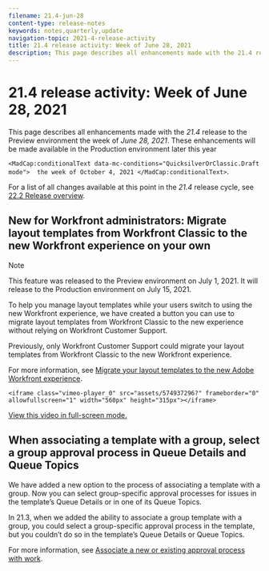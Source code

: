 ```yaml
---
filename: 21.4-jun-28
content-type: release-notes
keywords: notes,quarterly,update
navigation-topic: 2021-4-release-activity
title: 21.4 release activity: Week of June 28, 2021
description: This page describes all enhancements made with the 21.4 release to the Preview environment the week of June 28, 2021. These enhancements will be made available in the Production environment later this year the week of October 4, 2021 .
---
```


# 21.4 release activity:&nbsp;Week of June 28, 2021

This page describes all enhancements made with the *21.4* release to the Preview environment the week of *June 28, 2021*. These enhancements will be made available in the Production environment later this year

<!--
<MadCap:conditionalText data-mc-conditions="QuicksilverOrClassic.Draft mode">
the week of October 4, 2021
</MadCap:conditionalText>
-->

`<MadCap:conditionalText data-mc-conditions="QuicksilverOrClassic.Draft mode">  the week of October 4, 2021 </MadCap:conditionalText>`.

For a list of all changes available at this point in the *21.4* release cycle, see [22.2 Release overview](../../../product-announcements/product-releases/22.2-release-activity/22-2-release-overview.md).

## New for Workfront administrators: Migrate layout templates from Workfront Classic to the new Workfront experience on your own

>[!NOTE]
>
>This feature was released to the Preview environment on July 1, 2021. It will release to the Production environment on July 15, 2021.

To help you manage layout templates while your users switch to using the new Workfront experience, we have created a button you can use to migrate layout templates from Workfront Classic to the new experience without relying on Workfront Customer Support.

Previously, only Workfront Customer Support could migrate your layout templates from Workfront Classic to the new Workfront experience.

For more information, see [Migrate your layout templates to the new Adobe Workfront experience](../../../administration-and-setup/customize-workfront/use-layout-templates/migrate-layout-templates-to-nwe.md).

`<iframe class="vimeo-player_0" src="assets/574937296?" frameborder="0" allowfullscreen="1" width="560px" height="315px"></iframe>`

[View this video in full-screen mode.](https://vimeo.com/574937296/eb4fa79f0c)

## When associating a template with a group, select a group approval process in Queue Details and Queue Topics

We have added a new option to the process of associating a template with a group. Now you can select group-specific approval processes for issues in the template’s Queue Details or in one of its Queue Topics.

In 21.3, when we added the ability to associate a group template with a group, you could select a group-specific approval process in the template, but you couldn’t do so in the template’s Queue Details or Queue Topics.

For more information, see [Associate a new or existing approval process with work](../../../review-and-approve-work/manage-approvals/associate-approval-with-work.md).
